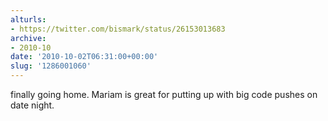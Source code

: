 ```yaml
---
alturls:
- https://twitter.com/bismark/status/26153013683
archive:
- 2010-10
date: '2010-10-02T06:31:00+00:00'
slug: '1286001060'
---
```


finally going home. Mariam is great for putting up with big code pushes on date night.

